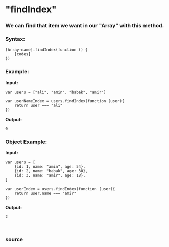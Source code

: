 # "findIndex"

### We can find that item we want in our "Array" with this method.

### Syntax:
```
[Array-name].findIndex(function () {
	[codes]
})
```

### Example:

**Input:**
```
var users = ["ali", "amin", "babak", "amir"]

var userNameIndex = users.findIndex(function (user){
	return user === "ali"
})
```

**Output:**
```
0
```

### Object Example:

**Input:**
```
var users = [
    {id: 1, name: "amin", age: 54},
    {id: 2, name: "babak", age: 30},
    {id: 3, name: "amir", age: 18},
]

var userIndex = users.findIndex(function (user){
	return user.name === "amir"
})
```

**Output:**
```
2
```


<br>

### <a href="https://www.w3schools.com/jsref/jsref_findindex.asp" style="text-decoration: none;"> source </a>